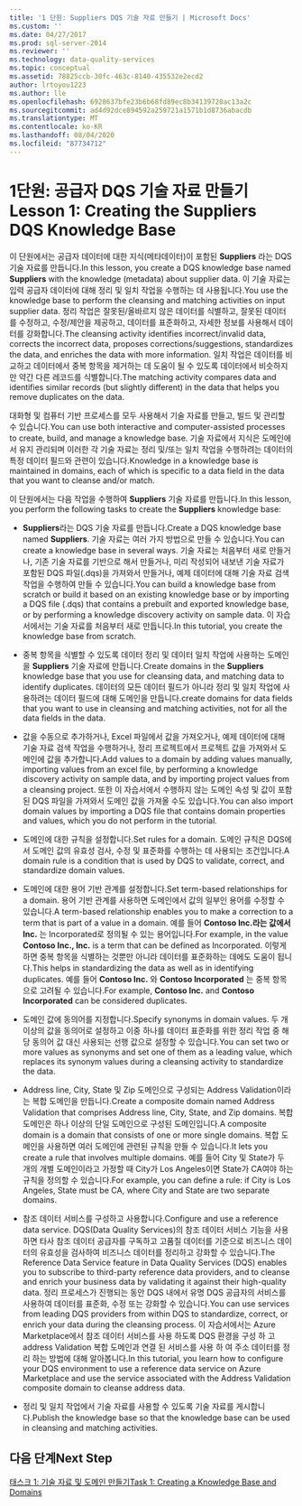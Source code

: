 ```yaml
---
title: '1 단원: Suppliers DQS 기술 자료 만들기 | Microsoft Docs'
ms.custom: ''
ms.date: 04/27/2017
ms.prod: sql-server-2014
ms.reviewer: ''
ms.technology: data-quality-services
ms.topic: conceptual
ms.assetid: 78825ccb-30fc-463c-8140-435532e2ecd2
author: lrtoyou1223
ms.author: lle
ms.openlocfilehash: 6928637bfe23b6b68fd89ec8b34139720ac13a2c
ms.sourcegitcommit: ad4d92dce894592a259721a1571b1d8736abacdb
ms.translationtype: MT
ms.contentlocale: ko-KR
ms.lasthandoff: 08/04/2020
ms.locfileid: "87734712"
---
```

# <a name="lesson-1-creating-the-suppliers-dqs-knowledge-base"></a><span data-ttu-id="cd658-102">1단원: 공급자 DQS 기술 자료 만들기</span><span class="sxs-lookup"><span data-stu-id="cd658-102">Lesson 1: Creating the Suppliers DQS Knowledge Base</span></span>
  <span data-ttu-id="cd658-103">이 단원에서는 공급자 데이터에 대한 지식(메타데이터)이 포함된 **Suppliers** 라는 DQS 기술 자료를 만듭니다.</span><span class="sxs-lookup"><span data-stu-id="cd658-103">In this lesson, you create a DQS knowledge base named **Suppliers** with the knowledge (metadata) about supplier data.</span></span> <span data-ttu-id="cd658-104">이 기술 자료는 입력 공급자 데이터에 대해 정리 및 일치 작업을 수행하는 데 사용됩니다.</span><span class="sxs-lookup"><span data-stu-id="cd658-104">You use the knowledge base to perform the cleansing and matching activities on input supplier data.</span></span> <span data-ttu-id="cd658-105">정리 작업은 잘못된/올바르지 않은 데이터를 식별하고, 잘못된 데이터를 수정하고, 수정/제안을 제공하고, 데이터를 표준화하고, 자세한 정보를 사용해서 데이터를 강화합니다.</span><span class="sxs-lookup"><span data-stu-id="cd658-105">The cleansing activity identifies incorrect/invalid data, corrects the incorrect data, proposes corrections/suggestions, standardizes the data, and enriches the data with more information.</span></span> <span data-ttu-id="cd658-106">일치 작업은 데이터를 비교하고 데이터에서 중복 항목을 제거하는 데 도움이 될 수 있도록 데이터에서 비슷하지만 약간 다른 레코드를 식별합니다.</span><span class="sxs-lookup"><span data-stu-id="cd658-106">The matching activity compares data and identifies similar records (but slightly different) in the data that helps you remove duplicates on the data.</span></span>  
  
 <span data-ttu-id="cd658-107">대화형 및 컴퓨터 기반 프로세스를 모두 사용해서 기술 자료를 만들고, 빌드 및 관리할 수 있습니다.</span><span class="sxs-lookup"><span data-stu-id="cd658-107">You can use both interactive and computer-assisted processes to create, build, and manage a knowledge base.</span></span> <span data-ttu-id="cd658-108">기술 자료에서 지식은 도메인에서 유지 관리되며 이러한 각 기술 자료는 정리 및/또는 일치 작업을 수행하려는 데이터의 특정 데이터 필드와 관련이 있습니다.</span><span class="sxs-lookup"><span data-stu-id="cd658-108">Knowledge in a knowledge base is maintained in domains, each of which is specific to a data field in the data that you want to cleanse and/or match.</span></span>  
  
 <span data-ttu-id="cd658-109">이 단원에서는 다음 작업을 수행하여 **Suppliers** 기술 자료를 만듭니다.</span><span class="sxs-lookup"><span data-stu-id="cd658-109">In this lesson, you perform the following tasks to create the **Suppliers** knowledge base:</span></span>  
  
-   <span data-ttu-id="cd658-110">**Suppliers**라는 DQS 기술 자료를 만듭니다.</span><span class="sxs-lookup"><span data-stu-id="cd658-110">Create a DQS knowledge base named **Suppliers**.</span></span> <span data-ttu-id="cd658-111">기술 자료는 여러 가지 방법으로 만들 수 있습니다.</span><span class="sxs-lookup"><span data-stu-id="cd658-111">You can create a knowledge base in several ways.</span></span> <span data-ttu-id="cd658-112">기술 자료는 처음부터 새로 만들거나, 기존 기술 자료를 기반으로 해서 만들거나, 미리 작성되어 내보낸 기술 자료가 포함된 DQS 파일(.dqs)을 가져와서 만들거나, 예제 데이터에 대해 기술 자료 검색 작업을 수행하여 만들 수 있습니다.</span><span class="sxs-lookup"><span data-stu-id="cd658-112">You can build a knowledge base from scratch or build it based on an existing knowledge base or by importing a DQS file (.dqs) that contains a prebuilt and exported knowledge base, or by performing a knowledge discovery activity on sample data.</span></span> <span data-ttu-id="cd658-113">이 자습서에서는 기술 자료를 처음부터 새로 만듭니다.</span><span class="sxs-lookup"><span data-stu-id="cd658-113">In this tutorial, you create the knowledge base from scratch.</span></span>  
  
-   <span data-ttu-id="cd658-114">중복 항목을 식별할 수 있도록 데이터 정리 및 데이터 일치 작업에 사용하는 도메인을 **Suppliers** 기술 자료에 만듭니다.</span><span class="sxs-lookup"><span data-stu-id="cd658-114">Create domains in the **Suppliers** knowledge base that you use for cleansing data, and matching data to identify duplicates.</span></span> <span data-ttu-id="cd658-115">데이터의 모든 데이터 필드가 아니라 정리 및 일치 작업에 사용하려는 데이터 필드에 대해 도메인을 만듭니다.</span><span class="sxs-lookup"><span data-stu-id="cd658-115">create domains for data fields that you want to use in cleansing and matching activities, not for all the data fields in the data.</span></span>  
  
-   <span data-ttu-id="cd658-116">값을 수동으로 추가하거나, Excel 파일에서 값을 가져오거나, 예제 데이터에 대해 기술 자료 검색 작업을 수행하거나, 정리 프로젝트에서 프로젝트 값을 가져와서 도메인에 값을 추가합니다.</span><span class="sxs-lookup"><span data-stu-id="cd658-116">Add values to a domain by adding values manually, importing values from an excel file, by performing a knowledge discovery activity on sample data, and by importing project values from a cleansing project.</span></span> <span data-ttu-id="cd658-117">또한 이 자습서에서 수행하지 않는 도메인 속성 및 값이 포함된 DQS 파일을 가져와서 도메인 값을 가져올 수도 있습니다.</span><span class="sxs-lookup"><span data-stu-id="cd658-117">You can also import domain values by importing a DQS file that contains domain properties and values, which you do not perform in the tutorial.</span></span>  
  
-   <span data-ttu-id="cd658-118">도메인에 대한 규칙을 설정합니다.</span><span class="sxs-lookup"><span data-stu-id="cd658-118">Set rules for a domain.</span></span> <span data-ttu-id="cd658-119">도메인 규칙은 DQS에서 도메인 값의 유효성 검사, 수정 및 표준화를 수행하는 데 사용되는 조건입니다.</span><span class="sxs-lookup"><span data-stu-id="cd658-119">A domain rule is a condition that is used by DQS to validate, correct, and standardize domain values.</span></span>  
  
-   <span data-ttu-id="cd658-120">도메인에 대한 용어 기반 관계를 설정합니다.</span><span class="sxs-lookup"><span data-stu-id="cd658-120">Set term-based relationships for a domain.</span></span> <span data-ttu-id="cd658-121">용어 기반 관계를 사용하면 도메인에서 값의 일부인 용어를 수정할 수 있습니다.</span><span class="sxs-lookup"><span data-stu-id="cd658-121">A term-based relationship enables you to make a correction to a term that is part of a value in a domain.</span></span> <span data-ttu-id="cd658-122">예를 들어 **Contoso Inc.라는 값에서 Inc.** 는 Incorporated로 정의될 수 있는 용어입니다.</span><span class="sxs-lookup"><span data-stu-id="cd658-122">For example, in the value **Contoso Inc., Inc.** is a term that can be defined as Incorporated.</span></span> <span data-ttu-id="cd658-123">이렇게 하면 중복 항목을 식별하는 것뿐만 아니라 데이터를 표준화하는 데에도 도움이 됩니다.</span><span class="sxs-lookup"><span data-stu-id="cd658-123">This helps in standardizing the data as well as in identifying duplicates.</span></span> <span data-ttu-id="cd658-124">예를 들어 **Contoso Inc.** 와 **Contoso Incorporated** 는 중복 항목으로 고려될 수 있습니다.</span><span class="sxs-lookup"><span data-stu-id="cd658-124">For example, **Contoso Inc.** and **Contoso Incorporated** can be considered duplicates.</span></span>  
  
-   <span data-ttu-id="cd658-125">도메인 값에 동의어를 지정합니다.</span><span class="sxs-lookup"><span data-stu-id="cd658-125">Specify synonyms in domain values.</span></span> <span data-ttu-id="cd658-126">두 개 이상의 값을 동의어로 설정하고 이중 하나를 데이터 표준화를 위한 정리 작업 중 해당 동의어 값 대신 사용되는 선행 값으로 설정할 수 있습니다.</span><span class="sxs-lookup"><span data-stu-id="cd658-126">You can set two or more values as synonyms and set one of them as a leading value, which replaces its synonym values during a cleansing activity to standardize the data.</span></span>  
  
-   <span data-ttu-id="cd658-127">Address line, City, State 및 Zip 도메인으로 구성되는 Address Validation이라는 복합 도메인을 만듭니다.</span><span class="sxs-lookup"><span data-stu-id="cd658-127">Create a composite domain named Address Validation that comprises Address line, City, State, and Zip domains.</span></span> <span data-ttu-id="cd658-128">복합 도메인은 하나 이상의 단일 도메인으로 구성된 도메인입니다.</span><span class="sxs-lookup"><span data-stu-id="cd658-128">A composite domain is a domain that consists of one or more single domains.</span></span> <span data-ttu-id="cd658-129">복합 도메인을 사용하면 여러 도메인에 관련된 규칙을 만들 수 있습니다.</span><span class="sxs-lookup"><span data-stu-id="cd658-129">It lets you create a rule that involves multiple domains.</span></span> <span data-ttu-id="cd658-130">예를 들어 City 및 State가 두 개의 개별 도메인이라고 가정할 때 City가 Los Angeles이면 State가 CA여야 하는 규칙을 정의할 수 있습니다.</span><span class="sxs-lookup"><span data-stu-id="cd658-130">For example, you can define a rule: if City is Los Angeles, State must be CA, where City and State are two separate domains.</span></span>  
  
-   <span data-ttu-id="cd658-131">참조 데이터 서비스를 구성하고 사용합니다.</span><span class="sxs-lookup"><span data-stu-id="cd658-131">Configure and use a reference data service.</span></span> <span data-ttu-id="cd658-132">DQS(Data Quality Services)의 참조 데이터 서비스 기능을 사용하면 타사 참조 데이터 공급자를 구독하고 고품질 데이터를 기준으로 비즈니스 데이터의 유효성을 검사하여 비즈니스 데이터를 정리하고 강화할 수 있습니다.</span><span class="sxs-lookup"><span data-stu-id="cd658-132">The Reference Data Service feature in Data Quality Services (DQS) enables you to subscribe to third-party reference data providers, and to cleanse and enrich your business data by validating it against their high-quality data.</span></span> <span data-ttu-id="cd658-133">정리 프로세스가 진행되는 동안 DQS 내에서 유명 DQS 공급자의 서비스를 사용하여 데이터를 표준화, 수정 또는 강화할 수 있습니다.</span><span class="sxs-lookup"><span data-stu-id="cd658-133">You can use services from leading DQS providers from within DQS to standardize, correct, or enrich your data during the cleansing process.</span></span> <span data-ttu-id="cd658-134">이 자습서에서는 Azure Marketplace에서 참조 데이터 서비스를 사용 하도록 DQS 환경을 구성 하 고 address Validation 복합 도메인과 연결 된 서비스를 사용 하 여 주소 데이터를 정리 하는 방법에 대해 알아봅니다.</span><span class="sxs-lookup"><span data-stu-id="cd658-134">In this tutorial, you learn how to configure your DQS environment to use a reference data service on Azure Marketplace and use the service associated with the Address Validation composite domain to cleanse address data.</span></span>  
  
-   <span data-ttu-id="cd658-135">정리 및 일치 작업에서 기술 자료를 사용할 수 있도록 기술 자료를 게시합니다.</span><span class="sxs-lookup"><span data-stu-id="cd658-135">Publish the knowledge base so that the knowledge base can be used in cleansing and matching activities.</span></span>  
  
## <a name="next-step"></a><span data-ttu-id="cd658-136">다음 단계</span><span class="sxs-lookup"><span data-stu-id="cd658-136">Next Step</span></span>  
 [<span data-ttu-id="cd658-137">태스크 1: 기술 자료 및 도메인 만들기</span><span class="sxs-lookup"><span data-stu-id="cd658-137">Task 1: Creating a Knowledge Base and Domains</span></span>](../../2014/tutorials/task-1-creating-a-knowledge-base-and-domains.md)  
  
  
